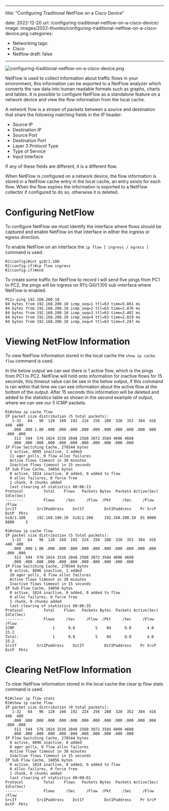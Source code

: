 ---
title: "Configuring Traditional NetFlow on a Cisco Device"

date: 2022-12-20
url: /configuring-traditional-netflow-on-a-cisco-device/
image: images/2022-thumbs/configuring-traditional-netflow-on-a-cisco-device.png
categories:
  - Networking
tags:
  - Cisco
  - Netflow
draft: false
-----

![configuring-traditional-netflow-on-a-cisco-device.png](/images/2022/configuring-traditional-netflow-on-a-cisco-device.png)

NetFlow is used to collect information about traffic flows in your environment, this information can be exported to a NetFlow analyzer which converts the raw data into human readable formats such as graphs, charts and tables. It is possible to configure NetFlow as a standalone feature on a network device and view the flow information from the local cache.

A network flow is a stream of packets between a source and destination that share the following matching fields in the IP header:

* Source IP
* Destination IP
* Source Port
* Destination Port
* Layer 3 Protocol Type
* Type of Service
* Input Interface

If any of these fields are different, it is a different flow.

When NetFlow is configured on a network device, the flow information is stored in a NetFlow cache entry in the local cache, an entry exists for each flow. When the flow expires the information is exported to a NetFlow collector if configured to do so, otherwise it is deleted.

# Configuring NetFlow
To configure NetFlow we must identify the interface where flows should be captured and enable NetFlow on that interface in either the ingress or egress direction.

To enable NetFlow on an interface the `ip flow [ ingress / egress ]` command is used.

```
R1(config)#int gi0/1.100
R1(config-if)#ip flow ingress 
R1(config-if)#end
```

To create some traffic for NetFlow to record I will send five pings from PC1 to PC2, the pings will be ingress on R1’s Gi0/1.100 sub-interface where NetFlow is enabled.
```
PC1> ping 192.168.200.10 
84 bytes from 192.168.200.10 icmp_seq=1 ttl=63 time=5.861 ms
84 bytes from 192.168.200.10 icmp_seq=2 ttl=63 time=2.876 ms
84 bytes from 192.168.200.10 icmp_seq=3 ttl=63 time=3.481 ms
84 bytes from 192.168.200.10 icmp_seq=4 ttl=63 time=2.829 ms
84 bytes from 192.168.200.10 icmp_seq=5 ttl=63 time=3.247 ms
```

# Viewing NetFlow Information
To view NetFlow information stored in the local cache the `show ip cache flow` command is used.

In the below output we can see there is 1 active flow, which is the pings from PC1 to PC2. NetFlow will hold onto information for inactive flows for 15 seconds, this timeout value can be see in the below output, if this command is ran within that time we can see information about the active flow at the bottom of the output. After 15 seconds this information will be deleted and added to the statistics table as shown in the second example of output, where we can see our 5 ICMP packets.

```
R1#show ip cache flow 
IP packet size distribution (5 total packets):
   1-32   64   96  128  160  192  224  256  288  320  352  384  416  448  480
   .000 .000 1.00 .000 .000 .000 .000 .000 .000 .000 .000 .000 .000 .000 .000
    512  544  576 1024 1536 2048 2560 3072 3584 4096 4608
   .000 .000 .000 .000 .000 .000 .000 .000 .000 .000 .000
IP Flow Switching Cache, 278544 bytes
  1 active, 4095 inactive, 1 added
  11 ager polls, 0 flow alloc failures
  Active flows timeout in 30 minutes
  Inactive flows timeout in 15 seconds
IP Sub Flow Cache, 34056 bytes
  0 active, 1024 inactive, 0 added, 0 added to flow
  0 alloc failures, 0 force free
  1 chunk, 0 chunks added
  last clearing of statistics 00:06:13
Protocol         Total    Flows   Packets Bytes  Packets Active(Sec) Idle(Sec)
--------         Flows     /Sec     /Flow  /Pkt     /Sec     /Flow     /Flow
SrcIf         SrcIPaddress    DstIf         DstIPaddress    Pr SrcP DstP  Pkts
Gi0/1.100     192.168.100.10  Gi0/1.200     192.168.200.10  01 0000 0800     5
```
```
R1#show ip cache flow 
IP packet size distribution (5 total packets):
   1-32   64   96  128  160  192  224  256  288  320  352  384  416  448  480
   .000 .000 1.00 .000 .000 .000 .000 .000 .000 .000 .000 .000 .000 .000 .000
    512  544  576 1024 1536 2048 2560 3072 3584 4096 4608
   .000 .000 .000 .000 .000 .000 .000 .000 .000 .000 .000
IP Flow Switching Cache, 278544 bytes
  0 active, 4096 inactive, 1 added
  20 ager polls, 0 flow alloc failures
  Active flows timeout in 30 minutes
  Inactive flows timeout in 15 seconds
IP Sub Flow Cache, 34056 bytes
  0 active, 1024 inactive, 0 added, 0 added to flow
  0 alloc failures, 0 force free
  1 chunk, 0 chunks added
  last clearing of statistics 00:06:35
Protocol         Total    Flows   Packets Bytes  Packets Active(Sec) Idle(Sec)
--------         Flows     /Sec     /Flow  /Pkt     /Sec     /Flow     /Flow
ICMP                 1      0.0         5    84      0.0       4.0      15.2
Total:               1      0.0         5    84      0.0       4.0      15.2
SrcIf         SrcIPaddress    DstIf         DstIPaddress    Pr SrcP DstP  Pkts
```

# Clearing NetFlow Information
To clear NetFlow information stored in the local cache the clear ip flow stats command is used.

```
R1#clear ip flow stats 
R1#show ip cache flow  
IP packet size distribution (0 total packets):
   1-32   64   96  128  160  192  224  256  288  320  352  384  416  448  480
   .000 .000 .000 .000 .000 .000 .000 .000 .000 .000 .000 .000 .000 .000 .000
    512  544  576 1024 1536 2048 2560 3072 3584 4096 4608
   .000 .000 .000 .000 .000 .000 .000 .000 .000 .000 .000
IP Flow Switching Cache, 278544 bytes
  0 active, 4096 inactive, 0 added
  0 ager polls, 0 flow alloc failures
  Active flows timeout in 30 minutes
  Inactive flows timeout in 15 seconds
IP Sub Flow Cache, 34056 bytes
  0 active, 1024 inactive, 0 added, 0 added to flow
  0 alloc failures, 0 force free
  1 chunk, 0 chunks added
  last clearing of statistics 00:00:01
Protocol         Total    Flows   Packets Bytes  Packets Active(Sec) Idle(Sec)
--------         Flows     /Sec     /Flow  /Pkt     /Sec     /Flow     /Flow
SrcIf         SrcIPaddress    DstIf         DstIPaddress    Pr SrcP DstP  Pkts
```
